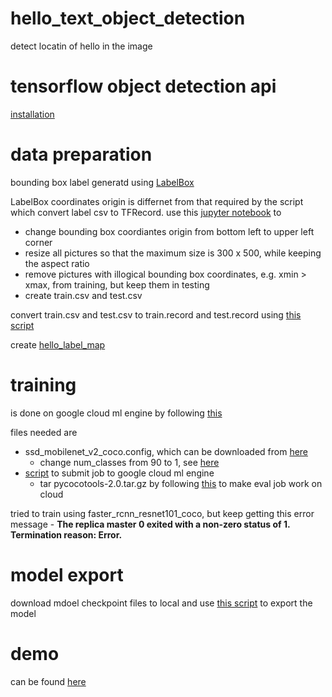 # hello_text_object_detection
detect locatin of hello in the image 

# tensorflow object detection api 
[installation](https://github.com/tensorflow/models/blob/master/research/object_detection/g3doc/installation.md)

# data preparation 
bounding box label generatd using [LabelBox](https://app.labelbox.com/projects)

LabelBox coordinates origin is differnet from that required by the script which convert label csv to TFRecord.
use this [jupyter notebook](https://github.com/yueying-teng/hello_text_object_detection/blob/master/process_labelbox_csv.ipynb) to 
- change bounding box coordiantes origin from bottom left to upper left corner 
- resize all pictures so that the maximum size is 300 x 500, while keeping the aspect ratio
- remove pictures with illogical bounding box coordinates, e.g. xmin > xmax, from training, but keep them in testing
- create train.csv and test.csv 

convert train.csv and test.csv to train.record and test.record using [this script](https://github.com/yueying-teng/hello_text_object_detection/blob/master/generate_tfrecord.py) 

create [hello_label_map](https://github.com/yueying-teng/hello_text_object_detection/blob/master/train/hello_label_map.pbtxt)

# training 
is done on google cloud ml engine by following [this](https://github.com/tensorflow/models/blob/master/research/object_detection/g3doc/running_pets.md)

files needed are 
- ssd_mobilenet_v2_coco.config, which can be downloaded from [here](https://github.com/tensorflow/models/blob/master/research/object_detection/g3doc/detection_model_zoo.md)
  - change num_classes from 90 to 1, see [here](https://github.com/yueying-teng/hello_text_object_detection/blob/master/train/ssd_mobilenet_v2_coco.config)
- [script](https://github.com/yueying-teng/hello_text_object_detection/blob/master/train/train_eval_script) to submit job to google cloud ml engine
  - tar pycocotools-2.0.tar.gz by following [this](https://github.com/tensorflow/models/issues/3470#issuecomment-375985049) to make eval job work on cloud 

tried to train using faster_rcnn_resnet101_coco, but keep getting this error message - **The replica master 0 exited with a non-zero status of 1. Termination reason: Error.**

# model export 
download mdoel checkpoint files to local and use [this script](https://github.com/yueying-teng/hello_text_object_detection/blob/master/train/train_eval_script) to export the model

# demo 
can be found [here](https://github.com/yueying-teng/hello_text_object_detection/blob/master/hello_text_object_detection.ipynb)
